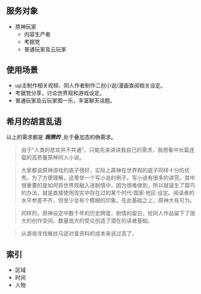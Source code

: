 # 
## 服务对象
* 原神玩家
    * 内容生产者
    * 考据党
    * 普通玩家及云玩家

## 使用场景
* up主制作相关视频、同人作者制作二创小说/漫画查阅相关设定。
* 考据党分享，讨论世界观和游戏设定。
* 普通玩家及云玩家图一乐，丰富聊天话题。

## 希月的胡言乱语
以上的需求都是 ***我猜的*** ,处于叠加态的~~伪~~需求。
>  由于“人类的悲欢并不共通”，只能先来讲讲我自己的需求，我想看中长篇连载的高质量原神同人小说。

> 大家都说原神游戏的底子很好，实际上原神在世界观的底子同样十分的优秀。为了方便理解，这里举一个写小说的例子。写小说有很多的讲究，其中很重要的是如何将世界观融入进剧情中，因为很难做到，所以就诞生了取巧的办法，就是直接使用现实中存在过的某个时代·国家·地区·设定。阅读者的水平参差不齐，但至少会有个模糊的印象。在此基础之上，原神大有可为。

> 同样的，原神设定中数千年的历史跨度，剧情的留白，给同人作品留下了很大的创作空间。数量庞大的受众创造了潜在的读者基础。

>

> 从游戏寻找蛛丝马迹对查资料的成本来说过高了，

## 索引
* 区域
* 时间
* 人物
